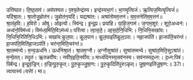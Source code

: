 

  
उत्ति॑ष्ठत। ति॒ष्ठ॒ताव॑। अव॑पश्यत। प॒श्य॒तेन्द्र॑स्य। इन्द्र॑स्यभा॒गं। भा॒गमृ॒त्विजं॑। ऋ॒त्विज॒मित्यृ॒त्विजं॑॥ यदि॑श्रा॒त:। श्रा॒तोजु॒होत॑न। जु॒होत॑न॒यदि॑। यद्यश्रा॑त:। अश्रा॑तोमम॒त्तन॑। म॒म॒त्तनेति॑म॒म॒त्तन॑॥  
श्रा॒तंह॒वि:। ह॒विरो। ओषु। ओइत्यो। स्वि॑न्द्र। इ॒न्द्र॒प्र। प्रया॑हि। या॒हि॒ज॒गाम॑। ज॒गाम॒शूर॑:। शूरो॒अध्वन॑:। अध्व॑नो॒विम॑ध्यं। विम॑ध्य॒मिति॒विऽम॑ध्यं॥ परि॑त्वा। त्वा॒स॒ते॒। आ॒स॒ते॒नि॒धिभि॑:। नि॒धिभि॒सखा॑य:। नि॒धिभि॒रिति॑नि॒धिऽभि॑:। सखा॑य:कुल॒पा:। कु॒ल॒पान। कु॒ल॒पाइति॑कु॒ल॒ऽपा:। नव्रा॒जप॑तिं। व्रा॒जप॑तिं॒चर॑न्तं। व्रा॒जप॑ति॒मिति॑व्रा॒जऽप॑तिं। चर॑न्त॒मिति॒चर॑न्तं॥  
श्रा॒तम्म॑न्ये। म॒न्य॒ऊध॑नि। ऊध॑निश्रा॒तं। श्रा॒तम॒ग्नौ। अ॒ग्नौसुश्रा॑तं। सुश्रा॑तम्मन्ये। सुश्रा॑त॒मिति॒सुऽश्रा॑तं। म॒न्ये॒तत्। तदृ॒तं। ऋ॒तन्नवी॑य:। नवी॑य॒इति॒नवी॑य:॥ माध्यं॑दिनस्य॒सव॑नस्य। सव॑नस्यद॒ध्न:। द॒ध्न:पिब॑। पिबे॑न्द्र। इ॒न्द्र॒व॒ज्रि॒न्। व॒ज्रि॒न्पु॒रु॒कृ॒त्। पु॒रु॒कृ॒ज्जु॒षा॒ण:। पु॒रु॒कृ॒दिति॑पुरुऽकृत्। जु॒षा॒णइति॑जु॒षा॒ण:॥ 37ा। त्वायास्य॑।यत्तेा॑। मा॥  
